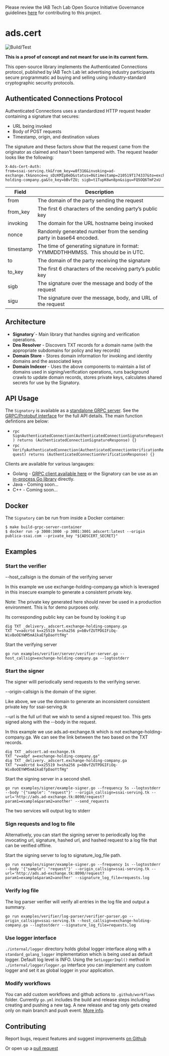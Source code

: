 Please review the IAB Tech Lab Open Source Initiative Governance guidelines [here](http://iabtechlab.com/opensource) for contributing to this project.

# ads.cert

![Build/Test](https://github.com/IABTechLab/adscert/actions/workflows/go.yml/badge.svg)

**This is a proof of concept and not meant for use in its current form.**

This open-source library implements the Authenticated Connections protocol, published by IAB Tech Lab let advertising industry participants secure programmatic ad buying and selling using industry-standard cryptographic security protocols.


## Authenticated Connections Protocol

Authenticated Connections uses a standardized HTTP request header containing a signature that secures:

- URL being invoked
- Body of POST requests
- Timestamp, origin, and destination values

The signature and these factors show that the request came from the originator as claimed and hasn't been tampered with. The request header looks like the following:

```
X-Ads-Cert-Auth:
from=ssai-serving.tk&from_key=w8f316&invoking=ad-exchange.tk&nonce=u_sDzKMIp0eD&status=0&timestamp=210519T174337&to=exchange-holding-company.ga&to_key=bBvfZU; sigb=t1TupK6wn8pn&sigu=FQ5OQ6TmF2xU
```

| Field | Description |
| --- | --- |
| from | The domain of the party sending the request |
| from_key | The first 6 characters of the sending party’s public key |
| invoking | The domain for the URL hostname being invoked |
| nonce | Randomly generated number from the sending party in base64 encoded. |
| timestamp | The time of generating signature in format: YYMMDDTHHMMSS.  This should be in UTC. |
| to | The domain of the party receiving the signature |
| to_key | The first 6 characters of the receiving party’s public key |
| sigb | The signature over the message and body of the request |
| sigu | The signature over the message, body, and URL of the request |

## Architecture

- **Signatory`**- Main library that handles signing and verification operations.
- **Dns Resolver** - Discovers TXT records for a domain name (with the appropriate subdomains for policy and key records)
- **Domain Store** - Stores domain information for invoking and identity domains and the associated keys
- **Domain Indexer** - Uses the above components to maintain a list of domains used in signing/verification operations, runs background crawls to update domain records, stores private keys, calculates shared secrets for use by the Signatory.

## API Usage

The `Signatory` is available as a [standalone GRPC server](cmd/server/main.go). See the [GRPC/Protobuf interface](api/adscert.proto) for the full API details. The main function defintions are below:

- `rpc SignAuthenticatedConnection(AuthenticatedConnectionSignatureRequest) returns (AuthenticatedConnectionSignatureResponse) {}`
- `rpc VerifyAuthenticatedConnection(AuthenticatedConnectionVerificationRequest) returns (AuthenticatedConnectionVerificationResponse) {}`

Clients are available for various langauges: 
- Golang - [GRPC client available here](api/golang) or the Signatory can be use as an [in-process Go library](pkg/adscert/signatory/signatory_local_impl.go) directly.
- Java - Coming soon...
- C++ - Coming soon...

## Docker

The `Signatory` can be run from inside a Docker container:

```
$ make build-grpc-server-container
$ docker run -p 3000:3000 -p 3001:3001 adscert:latest --origin publica-ssai.com --private_key "${ADSCERT_SECRET}"
```

## Examples

### Start the verifier

--host_callsign is the domain of the verifying server

In this example we use exchange-holding-company.ga which
is leveraged in this insecure example to generate a consistent
private key.

Note: The private key generated here should never be used in a production environment.  This is for demo purposes only.

Its corresponding public key can be found by looking it up
```
dig TXT _delivery._adscert.exchange-holding-company.ga
TXT "v=adcrtd k=x25519 h=sha256 p=bBvfZUTPDGIFiOq-WivBoOEYWM5mA1kaEfpDaoYtfHg"
```

Start the verifying server
```
go run examples/verifier/server/verifier-server.go --host_callsign=exchange-holding-company.ga --logtostderr
```

### Start the signer

The signer willl periodically send requests to the verifying server.

--origin-callsign is the domain of the signer.

Like above, we use the domain to generate an inconsistent consistent private key for ssai-serving.tk

--url is the full url that we wish to send a signed request too.
This gets signed along with the --body in the request.

In this example we use ads.ad-exchange.tk which is not exchange-holding-company.ga.  We can see the link between the two based on the TXT records.
```
dig TXT _adscert.ad-exchange.tk
TXT	"v=adpf a=exchange-holding-company.ga"
dig TXT _delivery._adscert.exchange-holding-company.ga
TXT "v=adcrtd k=x25519 h=sha256 p=bBvfZUTPDGIFiOq-WivBoOEYWM5mA1kaEfpDaoYtfHg"
```

Start the signing server in a second shell.
```
go run examples/signer/example-signer.go --frequency 5s --logtostderr --body '{"sample": "request"}' --origin_callsign=ssai-serving.tk --url='http://ads.ad-exchange.tk:8090/request?param1=example&param2=another' --send_requests
```

The two services will output log to stderr

### Sign requests and log to file
Alternatively, you can start the signing server to periodically log the invocating url, signature, hashed url, and hashed request to a log file that can be verified offline.

Start the signing server to log to signature_log_file path.
```
go run examples/signer/example-signer.go --frequency 1s --logtostderr --body '{"sample": "request"}' --origin_callsign=ssai-serving.tk --url='http://ads.ad-exchange.tk:8090/request?param1=example&param2=another' --signature_log_file=requests.log
```

### Verify log file
The log parser verifier will verify all entries in the log file and output a summary.
```
go run examples/verifier/log-parser/verifier-parser.go --origin_callsign=ssai-serving.tk --host_callsign=exchange-holding-company.ga --logtostderr --signature_log_file=requests.log
```

### Use logger interface
`./internal/logger` directory holds global logger interface along with a `standard_golang_logger` implementation which is being used as default logger. Default log level is INFO. Using the `SetLoggerImpl()` method in `./internal/logger/logger.go` interface you can implement any custom logger and set it as global logger in your application.

### Modify workflows
You can add custom workflows and github actions to `.github/workflows` folder. Currently `go.yml` includes the build and release steps including creating and pushing a new tag. A new release and tag only gets created only on main branch and push event.
[More info](https://docs.github.com/en/actions/reference/events-that-trigger-workflows).

## Contributing
Report bugs, request features and suggest improvements [on Github](https://github.com/InteractiveAdvertisingBureau/adscert_server/issues)


Or open up a [pull request](https://github.com/InteractiveAdvertisingBureau/adscert_server/compare)
